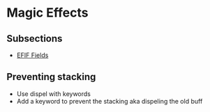 # Magic Effects

## Subsections
- [EFIF Fields](./MagicEffects-EFIF.md)

## Preventing stacking
- Use dispel with keywords
- Add a keyword to prevent the stacking aka dispeling the old buff
